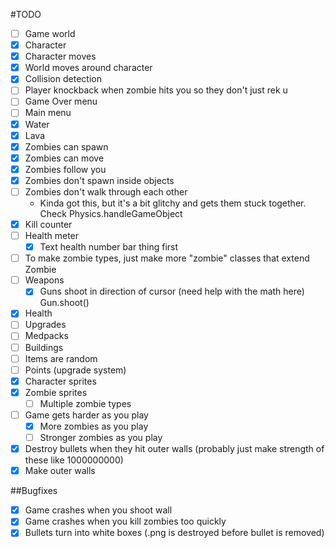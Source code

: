 #TODO
- [ ] Game world
- [x] Character
- [x] Character moves
- [x] World moves around character
- [x] Collision detection
- [ ] Player knockback when zombie hits you so they don't just rek u
- [ ] Game Over menu
- [ ] Main menu
- [x] Water
- [x] Lava
- [x] Zombies can spawn
- [x] Zombies can move
- [x] Zombies follow you
- [x] Zombies don't spawn inside objects
- [ ] Zombies don't walk through each other
    - Kinda got this, but it's a bit glitchy and gets them stuck together. Check Physics.handleGameObject
- [x] Kill counter
- [ ] Health meter
    - [x] Text health number bar thing first
- [ ] To make zombie types, just make more "zombie" classes that extend Zombie
- [ ] Weapons
    - [x] Guns shoot in direction of cursor (need help with the math here) Gun.shoot()
- [x] Health
- [ ] Upgrades
- [ ] Medpacks
- [ ] Buildings
- [ ] Items are random
- [ ] Points (upgrade system)
- [x] Character sprites
- [x] Zombie sprites
    - [ ] Multiple zombie types
- [ ] Game gets harder as you play
    - [x] More zombies as you play
    - [ ] Stronger zombies as you play
- [x] Destroy bullets when they hit outer walls (probably just make strength of these like 1000000000)
- [x] Make outer walls

##Bugfixes
- [x] Game crashes when you shoot wall
- [x] Game crashes when you kill zombies too quickly
- [x] Bullets turn into white boxes (.png is destroyed before bullet is removed)